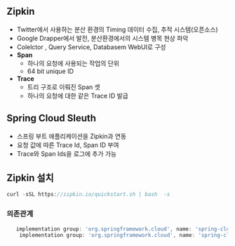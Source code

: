 ## Zipkin

- Twitter에서 사용하는 분산 환경의 Timing 데이터 수집, 추적 시스템(오픈소스)
- Google Drapper에서 발전, 분산환경에서의 시스템 병목 현상 파악
- Colelctor , Query Service, Databasem WebUI로 구성
- **Span**
    - 하나의 요청에 사용되는 작업의 단위
    - 64 bit unique ID
- **Trace**
    - 트리 구조로 이뤄진 Span 셋
    - 하나의 요청에 대한 같은 Trace ID 발급

## Spring Cloud Sleuth

- 스프링 부트 애플리케이션을 Zipkin과 연동
- 요청 값에 따른 Trace Id, Span ID 부여
- Trace와 Span Ids을 로그에 추가 가능


## Zipkin 설치

```jsx
curl -sSL https://zipkin.io/quickstart.sh | bash  -s
```

### 의존관계 
``` jsx
   implementation group: 'org.springframework.cloud', name: 'spring-cloud-starter-zipkin'
    implementation group: 'org.springframework.cloud', name: 'spring-cloud-starter-sleuth'
```